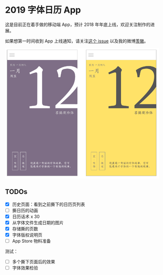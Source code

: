 # 2019 字体日历 App

这是目前正在着手做的移动端 App，预计 2018 年年底上线，欢迎关注制作的进展。

如果想第一时间收到 App 上线通知，请关注[这个 issue](https://github.com/Ovilia/2019-typography-calendar/issues/4) 以及我的微博[羡辙](http://weibo.com/plainjane)。

![Design](./design/design.png)

## TODOs

- [x] 历史页面：看到之前撕下的日历页列表
- [ ] 撕日历的动画
- [x] 日历话术 x 30
- [x] 从字体文件生成日期的图片
- [x] 存储撕的页数
- [x] 字体版权说明页
- [ ] App Store 物料准备

测试：
- [ ] 多个撕下页面后的效果
- [ ] 字体效果检验
